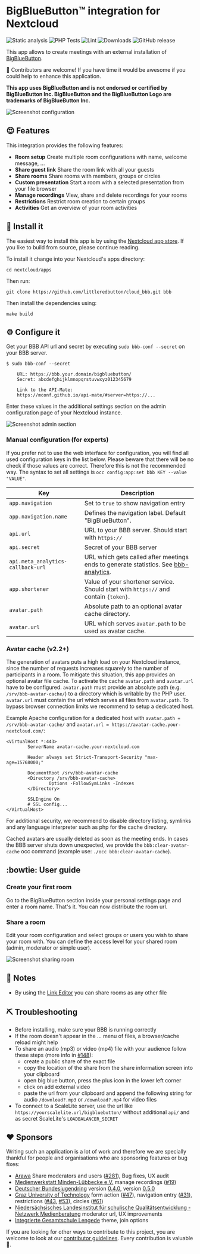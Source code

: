 # BigBlueButton™ integration for Nextcloud

![Static analysis](https://github.com/littleredbutton/cloud_bbb/workflows/Static%20analysis/badge.svg)
![PHP Tests](https://github.com/littleredbutton/cloud_bbb/workflows/PHP%20Tests/badge.svg)
![Lint](https://github.com/littleredbutton/cloud_bbb/workflows/Lint/badge.svg)
![Downloads](https://img.shields.io/github/downloads/littleredbutton/cloud_bbb/total.svg)
![GitHub release](https://img.shields.io/github/release/littleredbutton/cloud_bbb.svg)

This app allows to create meetings with an external installation of [BigBlueButton](https://bigbluebutton.org).

:clap: Contributors are welcome! If you have time it would be awesome if you could help to enhance this application.

__This app uses BigBlueButton and is not endorsed or certified by BigBlueButton Inc. BigBlueButton and the BigBlueButton Logo are trademarks of BigBlueButton Inc.__

![Screenshot configuration](https://github.com/littleredbutton/cloud_bbb/raw/master/docs/screenshot-configuration.png)

## :heart_eyes: Features
This integration provides the following features:

* **Room setup** Create multiple room configurations with name, welcome message, ...
* **Share guest link** Share the room link with all your guests
* **Share rooms** Share rooms with members, groups or circles
* **Custom presentation** Start a room with a selected presentation from your file browser
* **Manage recordings** View, share and delete recordings for your rooms
* **Restrictions** Restrict room creation to certain groups
* **Activities** Get an overview of your room activities

## :rocket: Install it
The easiest way to install this app is by using the [Nextcloud app store](https://apps.nextcloud.com/apps/bbb).
If you like to build from source, please continue reading.

To install it change into your Nextcloud's apps directory:

    cd nextcloud/apps

Then run:

    git clone https://github.com/littleredbutton/cloud_bbb.git bbb

Then install the dependencies using:

    make build


## :gear: Configure it
Get your BBB API url and secret by executing `sudo bbb-conf --secret` on your
BBB server.

```
$ sudo bbb-conf --secret

    URL: https://bbb.your.domain/bigbluebutton/
    Secret: abcdefghijklmnopqrstuvwxyz012345679

    Link to the API-Mate:
    https://mconf.github.io/api-mate/#server=https://...
```

Enter these values in the additional settings section on the admin
configuration page of your Nextcloud instance.

![Screenshot admin section](https://github.com/littleredbutton/cloud_bbb/raw/master/docs/screenshot-admin.png)

### Manual configuration (for experts)
If you prefer not to use the web interface for configuration, you will find all
used configuration keys in the list below. Please beware that there will be no
check if those values are correct. Therefore this is not the recommended way.
The syntax to set all settings is `occ config:app:set bbb KEY --value "VALUE"`.

Key                               | Description
--------------------------------- | ------------------------------------------------------------------------------------
`app.navigation`                  | Set to `true` to show navigation entry
`app.navigation.name`             | Defines the navigation label. Default "BigBlueButton".
`api.url`                         | URL to your BBB server. Should start with `https://`
`api.secret`                      | Secret of your BBB server
`api.meta_analytics-callback-url` | URL which gets called after meetings ends to generate statistics. See [bbb-analytics](https://github.com/betagouv/bbb-analytics).
`app.shortener`                   | Value of your shortener service. Should start with `https://` and contain `{token}`.
`avatar.path`                     | Absolute path to an optional avatar cache directory.
`avatar.url`                      | URL which serves `avatar.path` to be used as avatar cache.

### Avatar cache (v2.2+)
The generation of avatars puts a high load on your Nextcloud instance, since the
number of requests increases squarely to the number of participants in a room.
To mitigate this situation, this app provides an optional avatar file cache. To
activate the cache `avatar.path` and `avatar.url` have to be configured.
`avatar.path` must provide an absolute path (e.g. `/srv/bbb-avatar-cache/`) to a
directory which is writable by the PHP user. `avatar.url` must contain the url
which serves all files from `avatar.path`. To bypass browser connection limits
we recommend to setup a dedicated host.

Example Apache configuration for a dedicated host with `avatar.path = /srv/bbb-avatar-cache/`
and `avatar.url = https://avatar-cache.your-nextcloud.com/`:

```
<VirtualHost *:443>
        ServerName avatar-cache.your-nextcloud.com

        Header always set Strict-Transport-Security "max-age=15768000;"

        DocumentRoot /srv/bbb-avatar-cache
        <Directory /srv/bbb-avatar-cache>
                Options -FollowSymLinks -Indexes
        </Directory>

        SSLEngine On
        # SSL config...
</VirtualHost>
```

For additional security, we recommend to disable directory listing, symlinks and
any language interpreter such as php for the cache directory.

Cached avatars are usually deleted as soon as the meeting ends. In cases the BBB
server shuts down unexpected, we provide the `bbb:clear-avatar-cache` occ
command (example use: `./occ bbb:clear-avatar-cache`).


## :bowtie: User guide

### Create your first room
Go to the BigBlueButton section inside your personal settings page and enter a
room name. That's it. You can now distribute the room url.

### Share a room
Edit your room configuration and select groups or users you wish to share your room with. You can define the access level for your shared room (admin, moderator or simple user).


![Screenshot sharing room](https://github.com/littleredbutton/cloud_bbb/raw/master/docs/screenshot-config-share.png)

## :notebook: Notes
- By using the [Link Editor](https://apps.nextcloud.com/apps/files_linkeditor)
  you can share rooms as any other file

## :pick: Troubleshooting
- Before installing, make sure your BBB is running correctly
- If the room doesn't appear in the ... menu of files, a browser/cache reload
  might help
- To share an audio (mp3) or video (mp4) file with your audience follow these steps (more info in [#148](https://github.com/littleredbutton/cloud_bbb/issues/148#issuecomment-827338650)):
  - create a public share of the exact file
  - copy the location of the share from the share information screen into your clipboard
  - open big blue button, press the plus icon in the lower left corner
  - click on add external video
  - paste the url from your clipboard and append the following string for audio `/download?.mp3` or `/download?.mp4` for video files
- To connect to a ScaleLite server, use the url like `https://yourscalelite.url/bigbluebutton/` without additional `api/` and as secret ScaleLite's `LOADBALANCER_SECRET`

## :heart: Sponsors
Writing such an application is a lot of work and therefore we are specially
thankful for people and organisations who are sponsoring features or bug fixes:

- [Arawa](https://arawa.fr/) Share moderators and users ([#281]), Bug fixes, UX audit
- [Medienwerkstatt Minden-Lübbecke e.V.](https://www.medienwerkstatt.org) manage recordings ([#19])
- [Deutscher Bundesjugendring](https://www.dbjr.de) version [0.4.0], version [0.5.0]
- [Graz University of Technology](https://www.tugraz.at) form action ([#47]), navigation entry ([#31]), restrictions ([#43], [#53]), circles ([#61])
- [Niedersächsisches Landesinstitut für schulische Qualitätsentwicklung - Netzwerk Medienberatung](https://nlq.niedersachsen.de/) moderator url, UX improvements
- [Integrierte Gesamtschule Lengede](http://www.igs-lengede.de/) theme, join options

If you are looking for other ways to contribute to this project, you are welcome
to look at our [contributor guidelines]. Every contribution is valuable :tada:.

[contributor guidelines]: https://github.com/littleredbutton/cloud_bbb/blob/master/.github/contributing.md
[#19]: https://github.com/littleredbutton/cloud_bbb/issues/19
[#47]: https://github.com/littleredbutton/cloud_bbb/issues/47
[#31]: https://github.com/littleredbutton/cloud_bbb/issues/31
[#43]: https://github.com/littleredbutton/cloud_bbb/issues/43
[#53]: https://github.com/littleredbutton/cloud_bbb/issues/53
[#61]: https://github.com/littleredbutton/cloud_bbb/issues/61
[#281]: https://github.com/littleredbutton/cloud_bbb/pull/281
[0.4.0]: https://github.com/littleredbutton/cloud_bbb/releases/tag/v0.4.0
[0.5.0]: https://github.com/littleredbutton/cloud_bbb/releases/tag/v0.5.0
